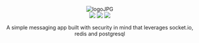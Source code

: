 <p align="center">
  <a>
    <img src="https://i.ibb.co/1r8jGSs/logoJPG.jpg" alt="logoJPG" border="0">
    <br>
    <img src="https://forthebadge.com/images/badges/oooo-kill-em.svg">
    <img src="https://forthebadge.com/images/badges/made-with-crayons.svg">
    <img src="https://forthebadge.com/images/badges/no-ragrets.svg">
  </a>
</p>
<p align="center">
    A simple messaging app built with security in mind that leverages socket.io, redis and postgresql
</p>
